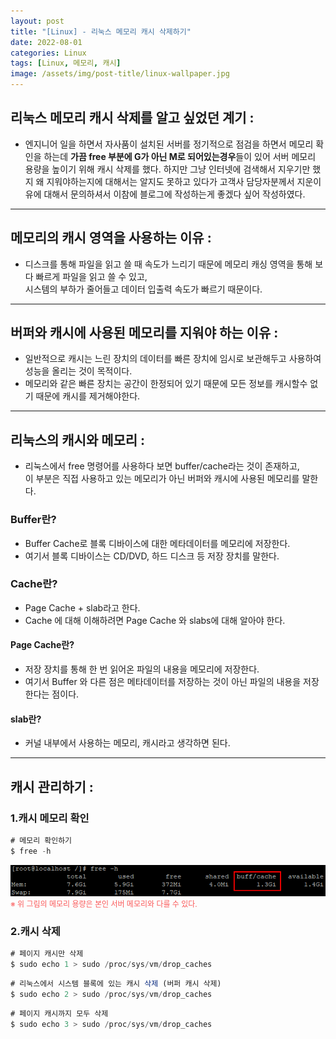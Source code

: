 ```yaml
---
layout: post
title: "[Linux] - 리눅스 메모리 캐시 삭제하기"
date: 2022-08-01
categories: Linux
tags: [Linux, 메모리, 캐시]
image: /assets/img/post-title/linux-wallpaper.jpg
---
```


## 리눅스 메모리 캐시 삭제를 알고 싶었던 계기 :
- 엔지니어 일을 하면서 자사품이 설치된 서버를 정기적으로 점검을 하면서 메모리 확인을 하는데 **가끔 free 부분에 G가 아닌 M로 되어있는경우**들이 있어 서버 메모리 용량을 높이기 위해 캐시 삭제를 했다.
  하지만 그냥 인터넷에 검색해서 지우기만 했지 왜 지워야하는지에 대해서는 알지도 못하고 있다가 고객사 담당자분께서 지운이유에 대해서 문의하셔서 이참에 블로그에 작성하는게 좋겠다 싶어 작성하였다.

* * *

## 메모리의 캐시 영역을 사용하는 이유 :
- 디스크를 통해 파일을 읽고 쓸 때 속도가 느리기 때문에 메모리 캐싱 영역을 통해 보다 빠르게 파일을 읽고 쓸 수 있고,<br>
시스템의 부하가 줄어들고 데이터 입출력 속도가 빠르기 때문이다.

* * *

## 버퍼와 캐시에 사용된 메모리를 지워야 하는 이유 :
- 일반적으로 캐시는 느린 장치의 데이터를 빠른 장치에 임시로 보관해두고 사용하여 성능을 올리는 것이 목적이다.
- 메모리와 같은 빠른 장치는 공간이 한정되어 있기 때문에 모든 정보를 캐시할수 없기 때문에 캐시를 제거해야한다.

* * *

## 리눅스의 캐시와 메모리 :
- 리눅스에서 free 명령어를 사용하다 보면 buffer/cache라는 것이 존재하고, <br>
이 부분은 직접 사용하고 있는 메모리가 아닌 버퍼와 캐시에 사용된 메모리를 말한다.

### Buffer란?
- Buffer Cache로 블록 디바이스에 대한 메타데이터를 메모리에 저장한다.
- 여기서 블록 디바이스는 CD/DVD, 하드 디스크 등 저장 장치를 말한다.

### Cache란?
- Page Cache + slab라고 한다.
- Cache 에 대해 이해하려면 Page Cache 와 slabs에 대해 알아야 한다.

#### Page Cache란?
- 저장 장치를 통해 한 번 읽어온 파일의 내용을 메모리에 저장한다.
- 여기서 Buffer 와 다른 점은 메타데이터를 저장하는 것이 아닌 파일의 내용을 저장한다는 점이다.

#### slab란?
- 커널 내부에서 사용하는 메모리, 캐시라고 생각하면 된다.

* * *

## 캐시 관리하기 :

### 1.캐시 메모리 확인

```javascript
# 메모리 확인하기
$ free -h
```
[![텍스트](/assets/img/post/Linux/%EB%A9%94%EB%AA%A8%EB%A6%AC%20%ED%99%95%EC%9D%B8.PNG)](/assets/img/post/Linux/%EB%A9%94%EB%AA%A8%EB%A6%AC%20%ED%99%95%EC%9D%B8.PNG)<br>
<span style="color:#FA5858; font-size:12px">※ 위 그림의 메모리 용량은 본인 서버 메모리와 다를 수 있다.</span>

### 2.캐시 삭제

```javascript
# 페이지 캐시만 삭제
$ sudo echo 1 > sudo /proc/sys/vm/drop_caches
```

```javascript
# 리눅스에서 시스템 블록에 있는 캐시 삭제 (버퍼 캐시 삭제)
$ sudo echo 2 > sudo /proc/sys/vm/drop_caches
```

```javascript
# 페이지 캐시까지 모두 삭제
$ sudo echo 3 > sudo /proc/sys/vm/drop_caches
```